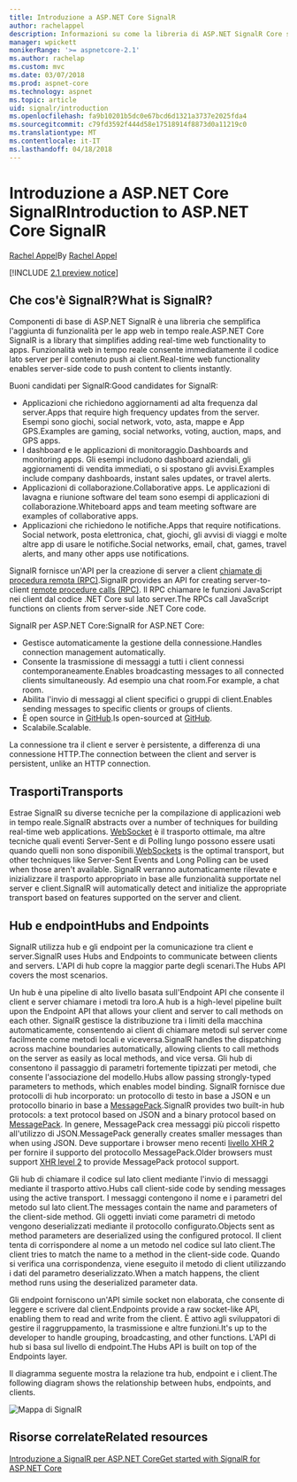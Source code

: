 ```yaml
---
title: Introduzione a ASP.NET Core SignalR
author: rachelappel
description: Informazioni su come la libreria di ASP.NET SignalR Core semplifica l'aggiunta di funzionalità web in tempo reale alle applicazioni.
manager: wpickett
monikerRange: '>= aspnetcore-2.1'
ms.author: rachelap
ms.custom: mvc
ms.date: 03/07/2018
ms.prod: aspnet-core
ms.technology: aspnet
ms.topic: article
uid: signalr/introduction
ms.openlocfilehash: fa9b10201b5dc0e67bcd6d1321a3737e2025fda4
ms.sourcegitcommit: c79fd3592f444d58e17518914f8873d0a11219c0
ms.translationtype: MT
ms.contentlocale: it-IT
ms.lasthandoff: 04/18/2018
---
```

# <a name="introduction-to-aspnet-core-signalr"></a><span data-ttu-id="20866-103">Introduzione a ASP.NET Core SignalR</span><span class="sxs-lookup"><span data-stu-id="20866-103">Introduction to ASP.NET Core SignalR</span></span>

<span data-ttu-id="20866-104">[Rachel Appel](https://twitter.com/rachelappel)</span><span class="sxs-lookup"><span data-stu-id="20866-104">By [Rachel Appel](https://twitter.com/rachelappel)</span></span>


[!INCLUDE [2.1 preview notice](~/includes/2.1.md)]

## <a name="what-is-signalr"></a><span data-ttu-id="20866-105">Che cos'è SignalR?</span><span class="sxs-lookup"><span data-stu-id="20866-105">What is SignalR?</span></span>

<span data-ttu-id="20866-106">Componenti di base di ASP.NET SignalR è una libreria che semplifica l'aggiunta di funzionalità per le app web in tempo reale.</span><span class="sxs-lookup"><span data-stu-id="20866-106">ASP.NET Core SignalR is a library that simplifies adding real-time web functionality to apps.</span></span> <span data-ttu-id="20866-107">Funzionalità web in tempo reale consente immediatamente il codice lato server per il contenuto push ai client.</span><span class="sxs-lookup"><span data-stu-id="20866-107">Real-time web functionality enables server-side code to push content to clients instantly.</span></span>

<span data-ttu-id="20866-108">Buoni candidati per SignalR:</span><span class="sxs-lookup"><span data-stu-id="20866-108">Good candidates for SignalR:</span></span>

* <span data-ttu-id="20866-109">Applicazioni che richiedono aggiornamenti ad alta frequenza dal server.</span><span class="sxs-lookup"><span data-stu-id="20866-109">Apps that require high frequency updates from the server.</span></span> <span data-ttu-id="20866-110">Esempi sono giochi, social network, voto, asta, mappe e App GPS.</span><span class="sxs-lookup"><span data-stu-id="20866-110">Examples are gaming, social networks, voting, auction, maps, and GPS apps.</span></span>
* <span data-ttu-id="20866-111">I dashboard e le applicazioni di monitoraggio.</span><span class="sxs-lookup"><span data-stu-id="20866-111">Dashboards and monitoring apps.</span></span> <span data-ttu-id="20866-112">Gli esempi includono dashboard aziendali, gli aggiornamenti di vendita immediati, o si spostano gli avvisi.</span><span class="sxs-lookup"><span data-stu-id="20866-112">Examples include company dashboards, instant sales updates, or travel alerts.</span></span>
* <span data-ttu-id="20866-113">Applicazioni di collaborazione.</span><span class="sxs-lookup"><span data-stu-id="20866-113">Collaborative apps.</span></span> <span data-ttu-id="20866-114">Le applicazioni di lavagna e riunione software del team sono esempi di applicazioni di collaborazione.</span><span class="sxs-lookup"><span data-stu-id="20866-114">Whiteboard apps and team meeting software are examples of collaborative apps.</span></span>
* <span data-ttu-id="20866-115">Applicazioni che richiedono le notifiche.</span><span class="sxs-lookup"><span data-stu-id="20866-115">Apps that require notifications.</span></span> <span data-ttu-id="20866-116">Social network, posta elettronica, chat, giochi, gli avvisi di viaggi e molte altre app di usare le notifiche.</span><span class="sxs-lookup"><span data-stu-id="20866-116">Social networks, email, chat, games, travel alerts, and many other apps use notifications.</span></span>

<span data-ttu-id="20866-117">SignalR fornisce un'API per la creazione di server a client [chiamate di procedura remota (RPC)](https://wikipedia.org/wiki/Remote_procedure_call).</span><span class="sxs-lookup"><span data-stu-id="20866-117">SignalR provides an API for creating server-to-client [remote procedure calls (RPC)](https://wikipedia.org/wiki/Remote_procedure_call).</span></span> <span data-ttu-id="20866-118">Il RPC chiamare le funzioni JavaScript nei client dal codice .NET Core sul lato server.</span><span class="sxs-lookup"><span data-stu-id="20866-118">The RPCs call JavaScript functions on clients from server-side .NET Core code.</span></span>

<span data-ttu-id="20866-119">SignalR per ASP.NET Core:</span><span class="sxs-lookup"><span data-stu-id="20866-119">SignalR for ASP.NET Core:</span></span>

* <span data-ttu-id="20866-120">Gestisce automaticamente la gestione della connessione.</span><span class="sxs-lookup"><span data-stu-id="20866-120">Handles connection management automatically.</span></span>
* <span data-ttu-id="20866-121">Consente la trasmissione di messaggi a tutti i client connessi contemporaneamente.</span><span class="sxs-lookup"><span data-stu-id="20866-121">Enables broadcasting messages to all connected clients simultaneously.</span></span> <span data-ttu-id="20866-122">Ad esempio una chat room.</span><span class="sxs-lookup"><span data-stu-id="20866-122">For example, a chat room.</span></span>
* <span data-ttu-id="20866-123">Abilita l'invio di messaggi al client specifici o gruppi di client.</span><span class="sxs-lookup"><span data-stu-id="20866-123">Enables sending messages to specific clients or groups of clients.</span></span>
* <span data-ttu-id="20866-124">È open source in [GitHub](https://github.com/aspnet/signalr).</span><span class="sxs-lookup"><span data-stu-id="20866-124">Is open-sourced at [GitHub](https://github.com/aspnet/signalr).</span></span>
* <span data-ttu-id="20866-125">Scalabile.</span><span class="sxs-lookup"><span data-stu-id="20866-125">Scalable.</span></span>

<span data-ttu-id="20866-126">La connessione tra il client e server è persistente, a differenza di una connessione HTTP.</span><span class="sxs-lookup"><span data-stu-id="20866-126">The connection between the client and server is persistent, unlike an HTTP connection.</span></span>

## <a name="transports"></a><span data-ttu-id="20866-127">Trasporti</span><span class="sxs-lookup"><span data-stu-id="20866-127">Transports</span></span>

<span data-ttu-id="20866-128">Estrae SignalR su diverse tecniche per la compilazione di applicazioni web in tempo reale.</span><span class="sxs-lookup"><span data-stu-id="20866-128">SignalR abstracts over a number of techniques for building real-time web applications.</span></span> <span data-ttu-id="20866-129">[WebSocket](https://tools.ietf.org/html/rfc7118) è il trasporto ottimale, ma altre tecniche quali eventi Server-Sent e di Polling lungo possono essere usati quando quelli non sono disponibili.</span><span class="sxs-lookup"><span data-stu-id="20866-129">[WebSockets](https://tools.ietf.org/html/rfc7118) is the optimal transport, but other techniques like Server-Sent Events and Long Polling can be used when those aren't available.</span></span> <span data-ttu-id="20866-130">SignalR verranno automaticamente rilevate e inizializzare il trasporto appropriato in base alle funzionalità supportate nel server e client.</span><span class="sxs-lookup"><span data-stu-id="20866-130">SignalR will automatically detect and initialize the appropriate transport based on features supported on the server and client.</span></span>

## <a name="hubs-and-endpoints"></a><span data-ttu-id="20866-131">Hub e endpoint</span><span class="sxs-lookup"><span data-stu-id="20866-131">Hubs and Endpoints</span></span>

<span data-ttu-id="20866-132">SignalR utilizza hub e gli endpoint per la comunicazione tra client e server.</span><span class="sxs-lookup"><span data-stu-id="20866-132">SignalR uses Hubs and Endpoints to communicate between clients and servers.</span></span> <span data-ttu-id="20866-133">L'API di hub copre la maggior parte degli scenari.</span><span class="sxs-lookup"><span data-stu-id="20866-133">The Hubs API covers the most scenarios.</span></span>

<span data-ttu-id="20866-134">Un hub è una pipeline di alto livello basata sull'Endpoint API che consente il client e server chiamare i metodi tra loro.</span><span class="sxs-lookup"><span data-stu-id="20866-134">A hub is a high-level pipeline built upon the Endpoint API that allows your client and server to call methods on each other.</span></span> <span data-ttu-id="20866-135">SignalR gestisce la distribuzione tra i limiti della macchina automaticamente, consentendo ai client di chiamare metodi sul server come facilmente come metodi locali e viceversa.</span><span class="sxs-lookup"><span data-stu-id="20866-135">SignalR handles the dispatching across machine boundaries automatically, allowing clients to call methods on the server as easily as local methods, and vice versa.</span></span> <span data-ttu-id="20866-136">Gli hub di consentono il passaggio di parametri fortemente tipizzati per metodi, che consente l'associazione del modello.</span><span class="sxs-lookup"><span data-stu-id="20866-136">Hubs allow passing strongly-typed parameters to methods, which enables model binding.</span></span> <span data-ttu-id="20866-137">SignalR fornisce due protocolli di hub incorporato: un protocollo di testo in base a JSON e un protocollo binario in base a [MessagePack](https://msgpack.org/).</span><span class="sxs-lookup"><span data-stu-id="20866-137">SignalR provides two built-in hub protocols: a text protocol based on JSON and a binary protocol based on [MessagePack](https://msgpack.org/).</span></span>  <span data-ttu-id="20866-138">In genere, MessagePack crea messaggi più piccoli rispetto all'utilizzo di JSON.</span><span class="sxs-lookup"><span data-stu-id="20866-138">MessagePack generally creates smaller messages than when using JSON.</span></span> <span data-ttu-id="20866-139">Deve supportare i browser meno recenti [livello XHR 2](https://caniuse.com/#feat=xhr2) per fornire il supporto del protocollo MessagePack.</span><span class="sxs-lookup"><span data-stu-id="20866-139">Older browsers must support [XHR level 2](https://caniuse.com/#feat=xhr2) to provide MessagePack protocol support.</span></span>

<span data-ttu-id="20866-140">Gli hub di chiamare il codice sul lato client mediante l'invio di messaggi mediante il trasporto attivo.</span><span class="sxs-lookup"><span data-stu-id="20866-140">Hubs call client-side code by sending messages using the active transport.</span></span> <span data-ttu-id="20866-141">I messaggi contengono il nome e i parametri del metodo sul lato client.</span><span class="sxs-lookup"><span data-stu-id="20866-141">The messages contain the name and parameters of the client-side method.</span></span> <span data-ttu-id="20866-142">Gli oggetti inviati come parametri di metodo vengono deserializzati mediante il protocollo configurato.</span><span class="sxs-lookup"><span data-stu-id="20866-142">Objects sent as method parameters are deserialized using the configured protocol.</span></span> <span data-ttu-id="20866-143">Il client tenta di corrispondere al nome a un metodo nel codice sul lato client.</span><span class="sxs-lookup"><span data-stu-id="20866-143">The client tries to match the name to a method in the client-side code.</span></span> <span data-ttu-id="20866-144">Quando si verifica una corrispondenza, viene eseguito il metodo di client utilizzando i dati del parametro deserializzato.</span><span class="sxs-lookup"><span data-stu-id="20866-144">When a match happens, the client method runs using the deserialized parameter data.</span></span>

<span data-ttu-id="20866-145">Gli endpoint forniscono un'API simile socket non elaborata, che consente di leggere e scrivere dal client.</span><span class="sxs-lookup"><span data-stu-id="20866-145">Endpoints provide a raw socket-like API, enabling them to read and write from the client.</span></span> <span data-ttu-id="20866-146">È attivo agli sviluppatori di gestire il raggruppamento, la trasmissione e altre funzioni.</span><span class="sxs-lookup"><span data-stu-id="20866-146">It's up to the developer to handle grouping, broadcasting, and other functions.</span></span> <span data-ttu-id="20866-147">L'API di hub si basa sul livello di endpoint.</span><span class="sxs-lookup"><span data-stu-id="20866-147">The Hubs API is built on top of the Endpoints layer.</span></span>

<span data-ttu-id="20866-148">Il diagramma seguente mostra la relazione tra hub, endpoint e i client.</span><span class="sxs-lookup"><span data-stu-id="20866-148">The following diagram shows the relationship between hubs, endpoints, and clients.</span></span>

![Mappa di SignalR](introduction/_static/signalr-core-architecture.png)

## <a name="related-resources"></a><span data-ttu-id="20866-150">Risorse correlate</span><span class="sxs-lookup"><span data-stu-id="20866-150">Related resources</span></span>

[<span data-ttu-id="20866-151">Introduzione a SignalR per ASP.NET Core</span><span class="sxs-lookup"><span data-stu-id="20866-151">Get started with SignalR for ASP.NET Core</span></span>](xref:signalr/get-started)
